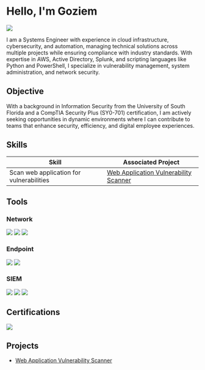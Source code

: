 # Hello, I'm Goziem
<a href="https://linkedin.com/in/goziemnwafor"><img src="https://img.shields.io/badge/-LinkedIn-0072b1?&style=for-the-badge&logo=linkedin&logoColor=white" /></a>


I am a Systems Engineer with experience in cloud infrastructure, cybersecurity, and automation, managing technical solutions across multiple projects while ensuring compliance with industry standards. With expertise in AWS, Active Directory, Splunk, and scripting languages like Python and PowerShell, I specialize in vulnerability management, system administration, and network security.

## Objective

With a background in Information Security from the University of South Florida and a CompTIA Security Plus (SY0-701) certification, I am actively seeking opportunities in dynamic environments where I can contribute to teams that enhance security, efficiency, and digital employee experiences. 

## Skills

| Skill                                         | Associated Project         |
|-----------------------------------------------|----------------------------|
| Scan web application for vulnerabilities | <a href="https://github.com/GoziemNwafor/Web-Application-Vulnerability-Scanner/tree/main">Web Application Vulnerability Scanner</a> |




## Tools

### Network
<div>
    <img src="https://img.shields.io/badge/-Wireshark-1679A7?&style=for-the-badge&logo=Wireshark&logoColor=white" />
    <img src="https://img.shields.io/badge/-Suricata-EF3B2D?&style=for-the-badge&logo=Suricata&logoColor=white" />
    <img src="https://img.shields.io/badge/-Zeek-777BB4?&style=for-the-badge&logo=Zeek&logoColor=white" />
</div>

### Endpoint
<div>
    <img src="https://img.shields.io/badge/-Microsoft_Defender_for_Endpoint-00A4EF?&style=for-the-badge&logo=Microsoft&logoColor=white" />
    <img src="https://img.shields.io/badge/-Velociraptor-4B275F?&style=for-the-badge&logo=Velociraptor&logoColor=white" />
</div>

### SIEM
<div>
    <img src="https://img.shields.io/badge/-Microsoft_Sentinel-0078D4?&style=for-the-badge&logo=Microsoft&logoColor=white" />
    <img src="https://img.shields.io/badge/-Splunk-000000?&style=for-the-badge&logo=Splunk&logoColor=white" />
    <img src="https://img.shields.io/badge/-Elastic-005571?&style=for-the-badge&logo=Elastic&logoColor=white" />
</div>

## Certifications
 
<div>
<img src="https://img.shields.io/badge/-Security%2B-FF0000?&style=for-the-badge&logo=CompTIA&logoColor=white" />

</div>

## Projects
- <a href="https://github.com/GoziemNwafor/Web-Application-Vulnerability-Scanner/tree/main">Web Application Vulnerability Scanner</a>
  
